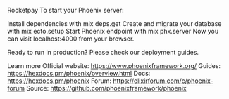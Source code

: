 Rocketpay
To start your Phoenix server:

Install dependencies with mix deps.get
Create and migrate your database with mix ecto.setup
Start Phoenix endpoint with mix phx.server
Now you can visit localhost:4000 from your browser.

Ready to run in production? Please check our deployment guides.

Learn more
Official website: https://www.phoenixframework.org/
Guides: https://hexdocs.pm/phoenix/overview.html
Docs: https://hexdocs.pm/phoenix
Forum: https://elixirforum.com/c/phoenix-forum
Source: https://github.com/phoenixframework/phoenix
